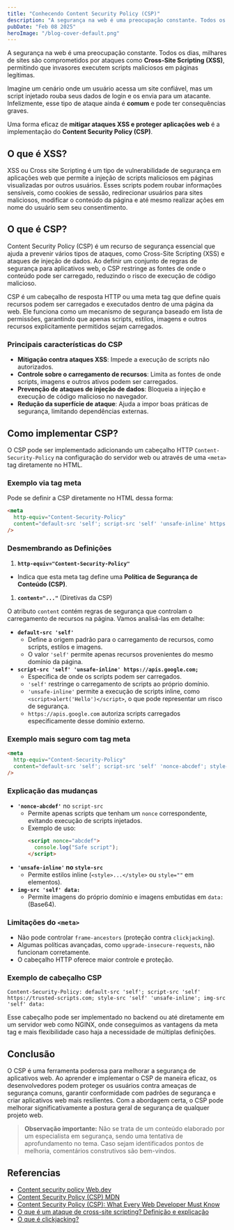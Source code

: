 ```yaml
---
title: "Conhecendo Content Security Policy (CSP)"
description: "A segurança na web é uma preocupação constante. Todos os dias, milhares de sites são comprometidos por ataques como Cross-Site Scripting (XSS), permitindo que invasores executem scripts maliciosos em páginas legítimas."
pubDate: "Feb 08 2025"
heroImage: "/blog-cover-default.png"
---
```


A segurança na web é uma preocupação constante. Todos os dias, milhares de sites são comprometidos por ataques como **Cross-Site Scripting (XSS)**, permitindo que invasores executem scripts maliciosos em páginas legítimas.

Imagine um cenário onde um usuário acessa um site confiável, mas um script injetado rouba seus dados de login e os envia para um atacante. Infelizmente, esse tipo de ataque ainda é **comum** e pode ter consequências graves.

Uma forma eficaz de **mitigar ataques XSS e proteger aplicações web** é a implementação do **Content Security Policy (CSP)**.

## O que é XSS?

XSS ou Cross site Scripting é um tipo de vulnerabilidade de segurança em aplicações web que permite a injeção de scripts maliciosos em páginas visualizadas por outros usuários. Esses scripts podem roubar informações sensíveis, como cookies de sessão, redirecionar usuários para sites maliciosos, modificar o conteúdo da página e até mesmo realizar ações em nome do usuário sem seu consentimento.

## O que é CSP?

Content Security Policy (CSP) é um recurso de segurança essencial que ajuda a prevenir vários tipos de ataques, como Cross-Site Scripting (XSS) e ataques de injeção de dados. Ao definir um conjunto de regras de segurança para aplicativos web, o CSP restringe as fontes de onde o conteúdo pode ser carregado, reduzindo o risco de execução de código malicioso.

CSP é um cabeçalho de resposta HTTP ou uma meta tag que define quais recursos podem ser carregados e executados dentro de uma página da web. Ele funciona como um mecanismo de segurança baseado em lista de permissões, garantindo que apenas scripts, estilos, imagens e outros recursos explicitamente permitidos sejam carregados.

### Principais características do CSP

- **Mitigação contra ataques XSS**: Impede a execução de scripts não autorizados.
- **Controle sobre o carregamento de recursos**: Limita as fontes de onde scripts, imagens e outros ativos podem ser carregados.
- **Prevenção de ataques de injeção de dados**: Bloqueia a injeção e execução de código malicioso no navegador.
- **Redução da superfície de ataque**: Ajuda a impor boas práticas de segurança, limitando dependências externas.

## Como implementar CSP?

O CSP pode ser implementado adicionando um cabeçalho HTTP `Content-Security-Policy` na configuração do servidor web ou através de uma `<meta>` tag diretamente no HTML.

### Exemplo via tag meta

Pode se definir a CSP diretamente no HTML dessa forma:

```html
<meta
  http-equiv="Content-Security-Policy"
  content="default-src 'self'; script-src 'self' 'unsafe-inline' https://apis.google.com;"
/>
```

### Desmembrando as Definições

1. **`http-equiv="Content-Security-Policy"`**

- Indica que esta meta tag define uma **Política de Segurança de Conteúdo (CSP)**.

1. **`content="..."`** (Diretivas da CSP)

O atributo `content` contém regras de segurança que controlam o carregamento de recursos na página. Vamos analisá-las em detalhe:

- **`default-src 'self'`**
  - Define a origem padrão para o carregamento de recursos, como scripts, estilos e imagens.
  - O valor `'self'` permite apenas recursos provenientes do mesmo domínio da página.
- **`script-src 'self' 'unsafe-inline' https://apis.google.com;`**
  - Especifica de onde os scripts podem ser carregados.
  - `'self'` restringe o carregamento de scripts ao próprio domínio.
  - `'unsafe-inline'` permite a execução de scripts inline, como `<script>alert('Hello')</script>`, o que pode representar um risco de segurança.
  - `https://apis.google.com` autoriza scripts carregados especificamente desse domínio externo.

### **Exemplo mais seguro com tag meta**

```html
<meta
  http-equiv="Content-Security-Policy"
  content="default-src 'self'; script-src 'self' 'nonce-abcdef'; style-src 'self' 'unsafe-inline'; img-src 'self' data:;"
/>
```

### **Explicação das mudanças**

- **`'nonce-abcdef'`** no `script-src`
  - Permite apenas scripts que tenham um `nonce` correspondente, evitando execução de scripts injetados.
  - Exemplo de uso:
    ```html
    <script nonce="abcdef">
      console.log("Safe script");
    </script>
    ```
- **`'unsafe-inline'` no `style-src`**
  - Permite estilos inline (`<style>...</style>` ou `style=""` em elementos).
- **`img-src 'self' data:`**
  - Permite imagens do próprio domínio e imagens embutidas em `data:` (Base64).

### **Limitações do `<meta>`**

- Não pode controlar `frame-ancestors` (proteção contra `clickjacking`).
- Algumas políticas avançadas, como `upgrade-insecure-requests`, não funcionam corretamente.
- O cabeçalho HTTP oferece maior controle e proteção.

### Exemplo de cabeçalho CSP

```
Content-Security-Policy: default-src 'self'; script-src 'self' https://trusted-scripts.com; style-src 'self' 'unsafe-inline'; img-src 'self' data:
```

Esse cabeçalho pode ser implementado no backend ou até diretamente em um servidor web como NGINX, onde conseguimos as vantagens da meta tag e mais flexibilidade caso haja a necessidade de múltiplas definições.

## Conclusão

O CSP é uma ferramenta poderosa para melhorar a segurança de aplicativos web. Ao aprender e implementar o CSP de maneira eficaz, os desenvolvedores podem proteger os usuários contra ameaças de segurança comuns, garantir conformidade com padrões de segurança e criar aplicativos web mais resilientes. Com a abordagem certa, o CSP pode melhorar significativamente a postura geral de segurança de qualquer projeto web.

> **Observação importante:** Não se trata de um conteúdo elaborado por um especialista em segurança, sendo uma tentativa de aprofundamento no tema. Caso sejam identificados pontos de melhoria, comentários construtivos são bem-vindos.

## Referencias

- [Content security policy Web.dev](https://web.dev/articles/csp)
- [Content Security Policy (CSP) MDN](https://developer.mozilla.org/en-US/docs/Web/HTTP/CSP)
- [Content Security Policy (CSP): What Every Web Developer Must Know](https://www.writesoftwarewell.com/content-security-policy/)
- [O que é um ataque de cross-site scripting? Definição e explicação](https://www.kaspersky.com.br/resource-center/definitions/what-is-a-cross-site-scripting-attack)
- [O que é clickjacking?](https://www.kaspersky.com.br/resource-center/definitions/clickjacking)
